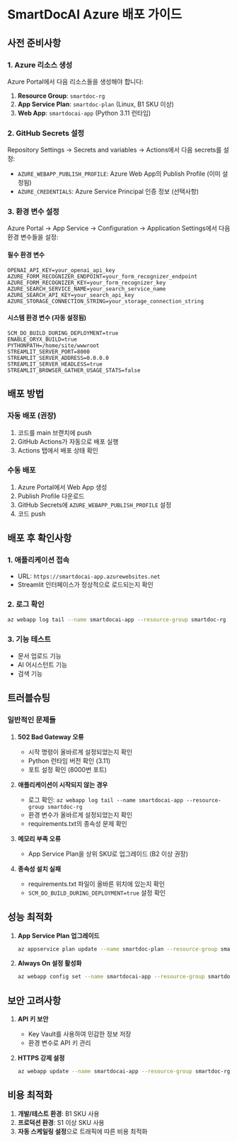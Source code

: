 # SmartDocAI Azure 배포 가이드

## 사전 준비사항

### 1. Azure 리소스 생성
Azure Portal에서 다음 리소스들을 생성해야 합니다:

1. **Resource Group**: `smartdoc-rg`
2. **App Service Plan**: `smartdoc-plan` (Linux, B1 SKU 이상)
3. **Web App**: `smartdocai-app` (Python 3.11 런타임)

### 2. GitHub Secrets 설정
Repository Settings → Secrets and variables → Actions에서 다음 secrets를 설정:

- `AZURE_WEBAPP_PUBLISH_PROFILE`: Azure Web App의 Publish Profile (이미 설정됨)
- `AZURE_CREDENTIALS`: Azure Service Principal 인증 정보 (선택사항)

### 3. 환경 변수 설정
Azure Portal → App Service → Configuration → Application Settings에서 다음 환경 변수들을 설정:

#### 필수 환경 변수
```
OPENAI_API_KEY=your_openai_api_key
AZURE_FORM_RECOGNIZER_ENDPOINT=your_form_recognizer_endpoint
AZURE_FORM_RECOGNIZER_KEY=your_form_recognizer_key
AZURE_SEARCH_SERVICE_NAME=your_search_service_name
AZURE_SEARCH_API_KEY=your_search_api_key
AZURE_STORAGE_CONNECTION_STRING=your_storage_connection_string
```

#### 시스템 환경 변수 (자동 설정됨)
```
SCM_DO_BUILD_DURING_DEPLOYMENT=true
ENABLE_ORYX_BUILD=true
PYTHONPATH=/home/site/wwwroot
STREAMLIT_SERVER_PORT=8000
STREAMLIT_SERVER_ADDRESS=0.0.0.0
STREAMLIT_SERVER_HEADLESS=true
STREAMLIT_BROWSER_GATHER_USAGE_STATS=false
```

## 배포 방법

### 자동 배포 (권장)
1. 코드를 main 브랜치에 push
2. GitHub Actions가 자동으로 배포 실행
3. Actions 탭에서 배포 상태 확인

### 수동 배포
1. Azure Portal에서 Web App 생성
2. Publish Profile 다운로드
3. GitHub Secrets에 `AZURE_WEBAPP_PUBLISH_PROFILE` 설정
4. 코드 push

## 배포 후 확인사항

### 1. 애플리케이션 접속
- URL: `https://smartdocai-app.azurewebsites.net`
- Streamlit 인터페이스가 정상적으로 로드되는지 확인

### 2. 로그 확인
```bash
az webapp log tail --name smartdocai-app --resource-group smartdoc-rg
```

### 3. 기능 테스트
- 문서 업로드 기능
- AI 어시스턴트 기능
- 검색 기능

## 트러블슈팅

### 일반적인 문제들

1. **502 Bad Gateway 오류**
   - 시작 명령이 올바르게 설정되었는지 확인
   - Python 런타임 버전 확인 (3.11)
   - 포트 설정 확인 (8000번 포트)

2. **애플리케이션이 시작되지 않는 경우**
   - 로그 확인: `az webapp log tail --name smartdocai-app --resource-group smartdoc-rg`
   - 환경 변수가 올바르게 설정되었는지 확인
   - requirements.txt의 종속성 문제 확인

3. **메모리 부족 오류**
   - App Service Plan을 상위 SKU로 업그레이드 (B2 이상 권장)

4. **종속성 설치 실패**
   - requirements.txt 파일이 올바른 위치에 있는지 확인
   - `SCM_DO_BUILD_DURING_DEPLOYMENT=true` 설정 확인

## 성능 최적화

1. **App Service Plan 업그레이드**
   ```bash
   az appservice plan update --name smartdoc-plan --resource-group smartdoc-rg --sku S1
   ```

2. **Always On 설정 활성화**
   ```bash
   az webapp config set --name smartdocai-app --resource-group smartdoc-rg --always-on true
   ```

## 보안 고려사항

1. **API 키 보안**
   - Key Vault를 사용하여 민감한 정보 저장
   - 환경 변수로 API 키 관리

2. **HTTPS 강제 설정**
   ```bash
   az webapp update --name smartdocai-app --resource-group smartdoc-rg --https-only true
   ```

## 비용 최적화

1. **개발/테스트 환경**: B1 SKU 사용
2. **프로덕션 환경**: S1 이상 SKU 사용
3. **자동 스케일링 설정**으로 트래픽에 따른 비용 최적화
